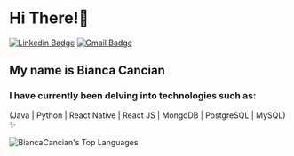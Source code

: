 <h1>Hi There!👋</h1>

[![Linkedin Badge](https://img.shields.io/badge/-LinkedIn-6633cc?style=flat-square&logo=Linkedin&logoColor=white&link=https://www.linkedin.com/in/bianca-cancian-4a60b61a3/)](https://www.linkedin.com/in/bianca-cancian-4a60b61a3/)
[![Gmail Badge](https://img.shields.io/badge/-contatobiancacancian@gmail.com-6633cc?style=flatsquare&logo=Gmail&logoColor=white&link=mailto:contatobiancacancian@gmail.com)](mailto:contatobiancacancian@gmail.com)



## My name is Bianca Cancian
### I have currently been delving into technologies such as:
(Java | Python | React Native | React JS | MongoDB | PostgreSQL | MySQL) ✨

<div align="left">
  
  ![BiancaCancian's Top Languages](https://github-readme-stats.vercel.app/api/top-langs/?username=BiancaCancian&theme=jolly&show_icons=true&hide_border=true&layout=compact)
  
 </div>






